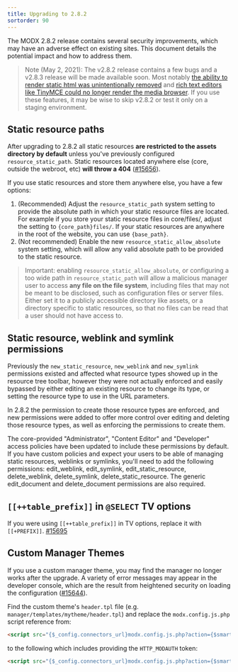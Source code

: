 ```yaml
---
title: Upgrading to 2.8.2
sortorder: 90
---
```


The MODX 2.8.2 release contains several security improvements, which may have an adverse effect on existing sites. This document details the potential impact and how to address them.

> Note (May 2, 2021): The v2.8.2 release contains a few bugs and a v2.8.3 release will be made available soon. Most notably [the ability to render static html was unintentionally removed](https://github.com/modxcms/revolution/issues/15696) and [rich text editors like TinyMCE could no longer render the media browser](https://github.com/modxcms/revolution/issues/15692). If you use these features, it may be wise to skip v2.8.2 or test it only on a staging environment.

## Static resource paths

After upgrading to 2.8.2 all static resources **are restricted to the assets directory by default** unless you've previously configured `resource_static_path`. Static resources located anywhere else (core, outside the webroot, etc) **will throw a 404** ([#15656](https://github.com/modxcms/revolution/pull/15656)).

If you use static resources and store them anywhere else, you have a few options:

1. (Recommended) Adjust the `resource_static_path` system setting to provide the absolute path in which your static resource files are located. For example if you store your static resource files in core/files/, adjust the setting to `{core_path}files/`. If your static resources are anywhere in the root of the website, you can use `{base_path}`.
2. (Not recommended) Enable the new `resource_static_allow_absolute` system setting, which will allow any valid absolute path to be provided to the static resource.

> Important: enabling `resource_static_allow_absolute`, or configuring a too wide path in `resource_static_path` will allow a malicious manager user to access **any file on the file system**, including files that may not be meant to be disclosed, such as configuration files or server files. Either set it to a publicly accessible directory like assets, or a directory specific to static resources, so that no files can be read that a user should not have access to.

## Static resource, weblink and symlink permissions

Previously the `new_static_resource`, `new_weblink` and `new_symlink` permissions existed and affected what resource types showed up in the resource tree toolbar, however they were not actually enforced and easily bypassed by either editing an existing resource to change its type, or setting the resource type to use in the URL parameters. 

In 2.8.2 the permission to create those resource types are enforced, and new permissions were added to offer more control over editing and deleting those resource types, as well as enforcing the permissions to create them.

The core-provided "Administrator", "Content Editor" and "Developer" access policies have been updated to include these permissions by default. If you have custom policies and expect your users to be able of managing static resources, weblinks or symlinks, you'll need to add the following permissions: edit_weblink, edit_symlink, edit_static_resource, delete_weblink, delete_symlink, delete_static_resource. The generic edit_document and delete_document permissions are also required. 

## `[[++table_prefix]]` in `@SELECT` TV options

If you were using `[[++table_prefix]]` in TV options, replace it with `[[+PREFIX]]`. [#15695](https://github.com/modxcms/revolution/issues/15695)

## Custom Manager Themes

If you use a custom manager theme, you may find the manager no longer works after the upgrade. A variety of error messages may appear in the developer console, which are the result from heightened security on loading the configuration ([#15644](https://github.com/modxcms/revolution/pull/15644)).

Find the custom theme's `header.tpl` file (e.g. `manager/templates/mytheme/header.tpl`) and replace the `modx.config.js.php` script reference from:

```` html
<script src="{$_config.connectors_url}modx.config.js.php?action={$smarty.get.a|default|htmlspecialchars}{if $_ctx}&wctx={$_ctx}{/if}"></script>
````

to the following which includes providing the `HTTP_MODAUTH` token:

```` html
<script src="{$_config.connectors_url}modx.config.js.php?action={$smarty.get.a|default|htmlspecialchars}{if $_ctx}&wctx={$_ctx}{/if}&HTTP_MODAUTH={$_authToken|default|htmlspecialchars}"></script>
````

